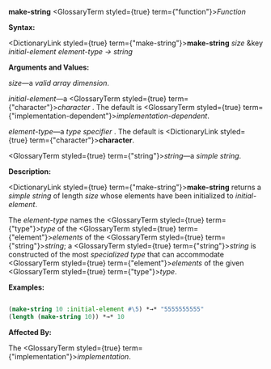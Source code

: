 **make-string** <GlossaryTerm styled={true} term={"function"}><i>Function</i></GlossaryTerm> 



**Syntax:** 



<DictionaryLink styled={true} term={"make-string"}><b>make-string</b></DictionaryLink> *size* &amp;key *initial-element element-type → string* 



**Arguments and Values:** 



*size*—a *valid array dimension*. 



*initial-element*—a <GlossaryTerm styled={true} term={"character"}><i>character</i></GlossaryTerm> . The default is <GlossaryTerm styled={true} term={"implementation-dependent"}><i>implementation-dependent</i></GlossaryTerm>. 



*element-type*—a *type specifier* . The default is <DictionaryLink styled={true} term={"character"}><b>character</b></DictionaryLink>. 



<GlossaryTerm styled={true} term={"string"}><i>string</i></GlossaryTerm>—a *simple string*. 



**Description:** 



<DictionaryLink styled={true} term={"make-string"}><b>make-string</b></DictionaryLink> returns a *simple string* of length *size* whose elements have been initialized to *initial-element*. 



The *element-type* names the <GlossaryTerm styled={true} term={"type"}><i>type</i></GlossaryTerm> of the <GlossaryTerm styled={true} term={"element"}><i>elements</i></GlossaryTerm> of the <GlossaryTerm styled={true} term={"string"}><i>string</i></GlossaryTerm>; a <GlossaryTerm styled={true} term={"string"}><i>string</i></GlossaryTerm> is constructed of the most *specialized type* that can accommodate <GlossaryTerm styled={true} term={"element"}><i>elements</i></GlossaryTerm> of the given <GlossaryTerm styled={true} term={"type"}><i>type</i></GlossaryTerm>. 



**Examples:**
```lisp

(make-string 10 :initial-element #\5) *→* "5555555555" 
(length (make-string 10)) *→* 10 

```
**Affected By:** 



The <GlossaryTerm styled={true} term={"implementation"}><i>implementation</i></GlossaryTerm>. 







 



 





